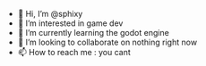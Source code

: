 - 👋 Hi, I’m @sphixy
- 👀 I’m interested in game dev
- 🌱 I’m currently learning the godot engine
- 💞️ I’m looking to collaborate on nothing right now
- 📫 How to reach me : you cant

<!---
sphixy/sphixy is a ✨ special ✨ repository because its `README.md` (this file) appears on your GitHub profile.
You can click the Preview link to take a look at your changes.
--->

